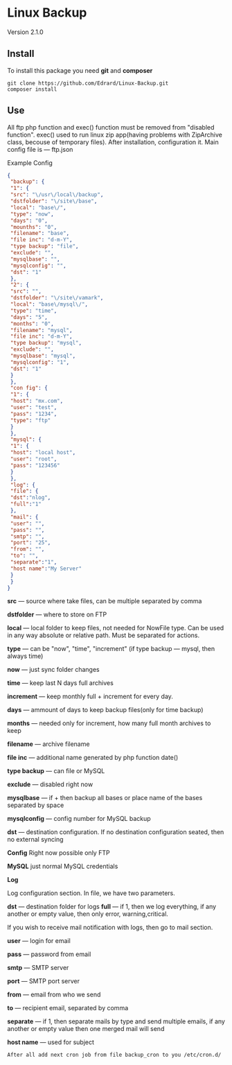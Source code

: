 # Linux Backup
 
Version 2.1.0

## Install

To install this package you need **git** and **composer**

```
git clone https://github.com/Edrard/Linux-Backup.git
composer install 
```
    
## Use

All ftp php function and exec() function must be removed from "disabled function".
exec() used to run linux zip app(having problems with ZipArchive class, becouse of temporary files).
After installation, configuration it. Main config file is — ftp.json

Example Config

```json
{
 "backup": {
 "1": {
 "src": "\/usr\/local\/backup",
 "dstfolder": "\/site\/base",
 "local": "base\/",
 "type": "now",
 "days": "0",
 "mounths": "0",
 "filename": "base",
 "file inc": "d-m-Y",
 "type backup": "file",
 "exclude": "",
 "mysqlbase": "",
 "mysqlconfig": "",
 "dst": "1"
 },
 "2": {
 "src": "",
 "dstfolder": "\/site\/vamark",
 "local": "base\/mysql\/",
 "type": "time",
 "days": "5",
 "months": "0",
 "filename": "mysql",
 "file inc": "d-m-Y",
 "type backup": "mysql",
 "exclude": "",
 "mysqlbase": "mysql",
 "mysqlconfig": "1",
 "dst": "1"
 }
 },
 "con fig": {
 "1": {
 "host": "mx.com",
 "user": "test",
 "pass": "1234",
 "type": "ftp"
 }
 },
 "mysql": {
 "1": {
 "host": "local host",
 "user": "root",
 "pass": "123456"
 }
 },
 "log": {
 "file": {
 "dst":"nlog",
 "full":"1"
 },
 "mail": {
 "user": "",
 "pass": "",
 "smtp": "",
 "port": "25",
 "from": "",
 "to": "",
 "separate":"1",
 "host name":"My Server" 
 }
 }
}
``` 

**src** — source where take files, can be multiple separated by comma

**dstfolder** — where to store on FTP

**local** — local folder to keep files, not needed for NowFile type. Can be used in any way absolute or relative path. Must be separated for actions.

**type** — can be "now", "time", "increment"
 (if type backup — mysql, then always time)
 
**now** — just sync folder changes

**time** — keep last N days full archives

**increment** — keep monthly full + increment for every day.
    
**days** — ammount of days to keep backup files(only for time backup)

**months** — needed only for increment, how many full month archives to keep
 
**filename** — archive filename

**file inc** — additional name generated by php function date()

**type backup** — can file or MySQL
 
**exclude** — disabled right now
 
**mysqlbase** — if + then backup all bases or place name of the bases separated by space

**mysqlconfig** — config number for MySQL backup

**dst** — destination configuration. If no destination configuration seated, then no external syncing
 
**Config**
Right now possible only FTP

**MySQL**
just normal MySQL credentials
 
**Log**

Log configuration section. In file, we have two parameters.

**dst** — destination folder for logs
**full** — if 1, then we log everything, if any another or empty value, then only error, warning,critical.

If you wish to receive mail notification with logs, then go to mail section.

**user** — login for email

**pass** — password from email

**smtp** — SMTP server

**port** — SMTP port server

**from** — email from who we send

**to** — recipient email, separated by comma

**separate** — if 1, then separate mails by type and send multiple emails, if any another or empty value then one merged mail will send

**host name** — used for subject
 
```
After all add next cron job from file backup_cron to you /etc/cron.d/
```
